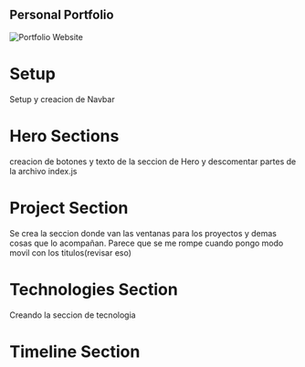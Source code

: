 ## Personal Portfolio

![Portfolio Website](https://i.ibb.co/WgPMpts/image.png)


# Setup

Setup  y creacion de  Navbar


# Hero Sections

creacion de botones y texto de la seccion de Hero  y descomentar partes de  la archivo index.js  

# Project Section

Se crea la seccion donde van las ventanas para los proyectos y demas cosas que lo acompañan. 
Parece que se me rompe cuando pongo modo movil con los titulos(revisar eso)

# Technologies Section

Creando  la seccion de tecnologia

# Timeline Section